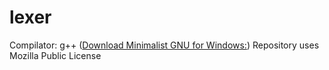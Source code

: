 # lexer

Compilator: g++ ([Download Minimalist GNU for Windows:](https://sourceforge.net/projects/mingw/files/latest/download "Sourceforge"))
Repository uses Mozilla Public License
